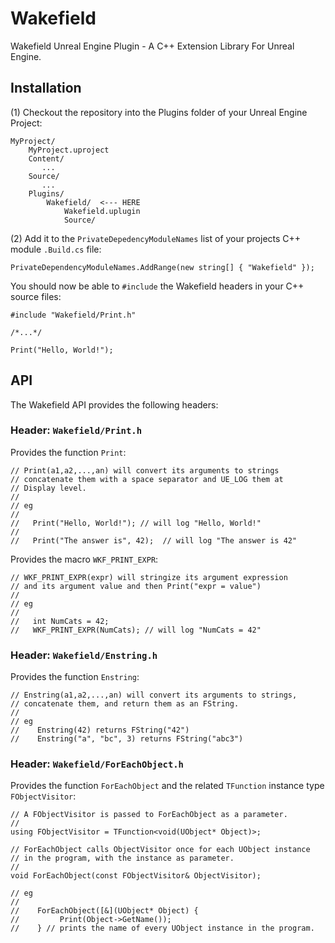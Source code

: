 # Wakefield
Wakefield Unreal Engine Plugin - A C++ Extension Library For Unreal Engine.

## Installation

(1) Checkout the repository into the Plugins folder of your Unreal Engine Project:

    MyProject/
        MyProject.uproject
        Content/
           ...
        Source/
           ...
        Plugins/
            Wakefield/  <--- HERE
                Wakefield.uplugin
                Source/

(2) Add it to the `PrivateDepedencyModuleNames` list of your projects C++ module `.Build.cs` file:

    PrivateDependencyModuleNames.AddRange(new string[] { "Wakefield" });

You should now be able to `#include` the Wakefield headers in your C++ source files:

    #include "Wakefield/Print.h"

    /*...*/

    Print("Hello, World!");

## API

The Wakefield API provides the following headers:

### Header: `Wakefield/Print.h`

Provides the function `Print`:

    // Print(a1,a2,...,an) will convert its arguments to strings 
    // concatenate them with a space separator and UE_LOG them at
    // Display level.
    //
    // eg
    //
    //   Print("Hello, World!"); // will log "Hello, World!"
    //
    //   Print("The answer is", 42);  // will log "The answer is 42"

Provides the macro `WKF_PRINT_EXPR`:

    // WKF_PRINT_EXPR(expr) will stringize its argument expression
    // and its argument value and then Print("expr = value")
    //
    // eg
    //
    //   int NumCats = 42;
    //   WKF_PRINT_EXPR(NumCats); // will log "NumCats = 42"

### Header: `Wakefield/Enstring.h`

Provides the function `Enstring`:

    // Enstring(a1,a2,...,an) will convert its arguments to strings,
    // concatenate them, and return them as an FString.
    //
    // eg
    //    Enstring(42) returns FString("42")
    //    Enstring("a", "bc", 3) returns FString("abc3")

### Header: `Wakefield/ForEachObject.h`

Provides the function `ForEachObject` and the related `TFunction` instance type `FObjectVisitor`:

    // A FObjectVisitor is passed to ForEachObject as a parameter.
    //
    using FObjectVisitor = TFunction<void(UObject* Object)>;

    // ForEachObject calls ObjectVisitor once for each UObject instance
    // in the program, with the instance as parameter.
    //
    void ForEachObject(const FObjectVisitor& ObjectVisitor);

    // eg
    //
    //    ForEachObject([&](UObject* Object) {
    //         Print(Object->GetName());
    //    } // prints the name of every UObject instance in the program.
